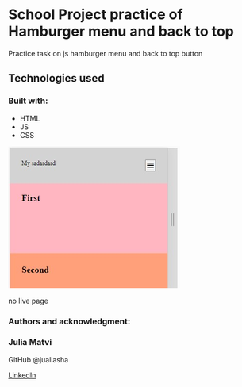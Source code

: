 # School Project practice of Hamburger menu and back to top

Practice task on js hamburger menu and back to top button

## Technologies used

### Built with:

- HTML
- JS
- CSS

![Markdown Logo](Screenshot_1.jpg)

no live page

### Authors and acknowledgment:

### Julia Matvi

GitHub @jualiasha

[LinkedIn](www.linkedin.com/in/jualiasha)
